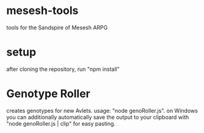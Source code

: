 # mesesh-tools
tools for the Sandspire of Mesesh ARPG

# setup
after cloning the repository, run "npm install"

# Genotype Roller
creates genotypes for new Avlets. usage: "node genoRoller.js". on Windows you can additionally automatically save the output to your clipboard with "node genoRoller.js | clip" for easy pasting.
